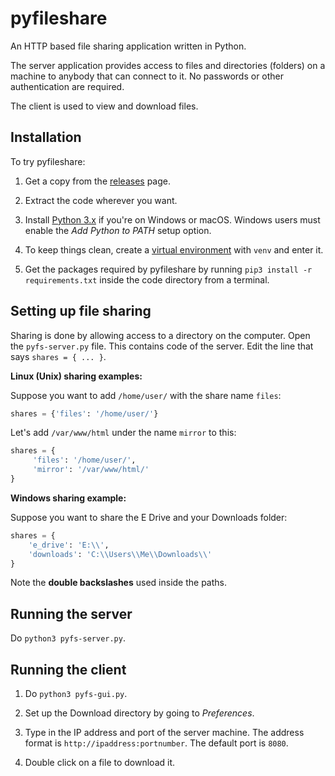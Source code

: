 # pyfileshare
An HTTP based file sharing application written in Python.

The server application provides access to files and directories (folders) on
a machine to anybody that can connect to it. No passwords or other
authentication are required.

The client is used to view and download files.

## Installation
To try pyfileshare:

1. Get a copy from the
   [releases](https://github.com/sivasankarankb/pyfileshare/releases) page.
   
2. Extract the code wherever you want.

3. Install [Python 3.x](https://www.python.org) if you're on Windows or macOS.
   Windows users must enable the _Add Python to PATH_ setup option.

4. To keep things clean, create a
   [virtual environment](https://packaging.python.org/en/latest/guides/installing-using-pip-and-virtual-environments/#creating-a-virtual-environment)
   with `venv` and enter it.

5. Get the packages required by pyfileshare by running
   `pip3 install -r requirements.txt` inside the code directory from a terminal.

## Setting up file sharing
Sharing is done by allowing access to a directory on the computer.
Open the `pyfs-server.py` file. This contains code of the server.
Edit the line that says `shares = { ... }`.

__Linux (Unix) sharing examples:__

Suppose you want to add `/home/user/` with the share name `files`:

```python
shares = {'files': '/home/user/'}
```

Let's add `/var/www/html` under the name `mirror` to this:

```python
shares = {
     'files': '/home/user/',
     'mirror': '/var/www/html/'
}
```

__Windows sharing example:__

Suppose you want to share the E Drive and your Downloads folder:

```python
shares = {
    'e_drive': 'E:\\',
    'downloads': 'C:\\Users\\Me\\Downloads\\'
}
```

Note the __double backslashes__ used inside the paths.

## Running the server

Do `python3 pyfs-server.py`.

## Running the client

1. Do `python3 pyfs-gui.py`.

2. Set up the Download directory by going to _Preferences_.

3. Type in the IP address and port of the server machine. The address format
   is `http://ipaddress:portnumber`. The default port is `8080`.

4. Double click on a file to download it.
